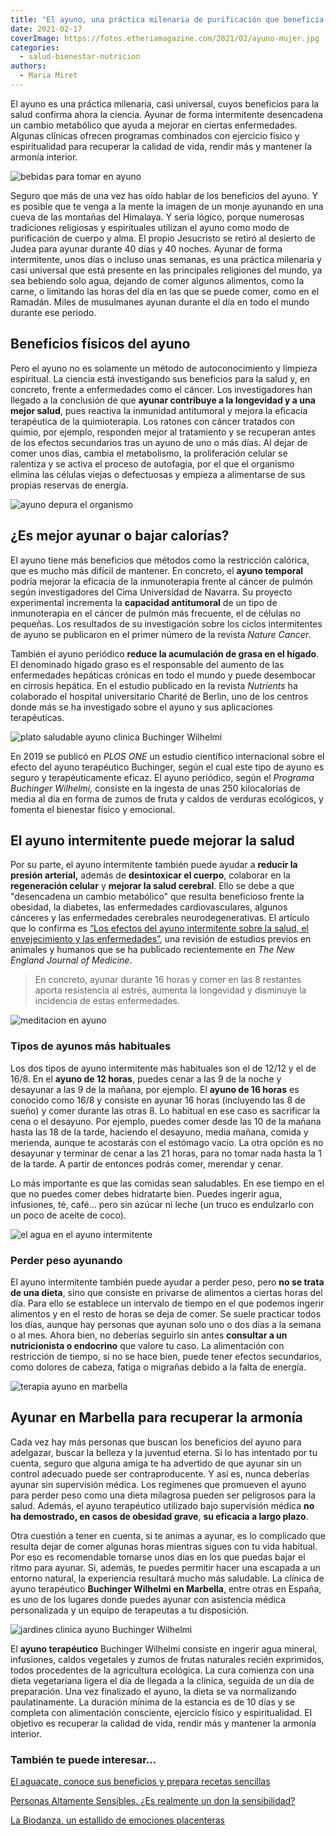 ```yaml
---
title: "El ayuno, una práctica milenaria de purificación que beneficia tu salud"
date: 2021-02-17
coverImage: https://fotos.etheriamagazine.com/2021/02/ayuno-mujer.jpg
categories: 
  - salud-bienestar-nutricion
authors: 
  - Maria Miret
---
```


El ayuno es una práctica milenaria, casi universal, cuyos beneficios para la salud 
confirma ahora la ciencia. Ayunar de forma intermitente desencadena un cambio metabólico 
que ayuda a mejorar en ciertas enfermedades. Algunas clínicas ofrecen programas 
combinados con ejercicio físico y espiritualidad para recuperar la calidad de vida, 
rendir más y mantener la armonía interior. 

![bebidas para tomar en ayuno](https://fotos.etheriamagazine.com/2021/02/ayuno-mujer.jpg "Durante el ayuno se puede tomar agua, té o café. ©Dominik Martin")

Seguro que más de una vez has oído hablar de los beneficios del ayuno. Y es posible que 
te venga a la mente la imagen de un monje ayunando en una cueva de las montañas del 
Himalaya. Y sería lógico, porque numerosas tradiciones religiosas y espirituales 
utilizan el ayuno como modo de purificación de cuerpo y alma. El propio Jesucristo se 
retiró al desierto de Judea para ayunar durante 40 días y 40 noches. Ayunar de forma 
intermitente, unos días o incluso unas semanas, es una práctica milenaria y casi 
universal que está presente en las principales religiones del mundo, ya sea bebiendo 
solo agua, dejando de comer algunos alimentos, como la carne, o limitando las horas del 
día en las que se puede comer, como en el Ramadán. Miles de musulmanes ayunan durante el 
día en todo el mundo durante ese periodo. 

## Beneficios físicos del ayuno

Pero el ayuno no es solamente un método de autoconocimiento y limpieza espiritual. La 
ciencia está investigando sus beneficios para la salud y, en concreto, frente a 
enfermedades como el cáncer. Los investigadores han llegado a la conclusión de que 
**ayunar contribuye a la longevidad y a una mejor salud**, pues reactiva la inmunidad 
antitumoral y mejora la eficacia terapéutica de la quimioterapia. Los ratones con cáncer 
tratados con quimio, por ejemplo, responden mejor al tratamiento y se recuperan antes de 
los efectos secundarios tras un ayuno de uno o más días. Al dejar de comer unos días, 
cambia el metabolismo, la proliferación celular se ralentiza y se activa el proceso de 
autofagia, por el que el organismo elimina las células viejas o defectuosas y empieza a 
alimentarse de sus propias reservas de energía. 

![ayuno depura el organismo](https://fotos.etheriamagazine.com/2021/02/ayuno-en-cancer.jpg "El ayuno depura el organismo. © Xiang Gao")

## ¿Es mejor ayunar o bajar calorías?

El ayuno tiene más beneficios que métodos como la restricción calórica, que es mucho más 
difícil de mantener. En concreto, el **ayuno temporal** podría mejorar la eficacia de la 
inmunoterapia frente al cáncer de pulmón según investigadores del Cima Universidad de 
Navarra. Su proyecto experimental incrementa la **capacidad antitumoral** de un tipo de 
inmunoterapia en el cáncer de pulmón más frecuente, el de células no pequeñas. Los 
resultados de su investigación sobre los ciclos intermitentes de ayuno se publicaron en 
el primer número de la revista _Nature Cancer_. 

También el ayuno periódico **reduce la acumulación de grasa en el hígado**. El 
denominado hígado graso es el responsable del aumento de las enfermedades hepáticas 
crónicas en todo el mundo y puede desembocar en cirrosis hepática. En el estudio 
publicado en la revista _Nutrients_ ha colaborado el hospital universitario Charité de 
Berlin, uno de los centros donde más se ha investigado sobre el ayuno y sus aplicaciones 
terapéuticas. 

![plato saludable ayuno clinica Buchinger Wilhelmi](https://fotos.etheriamagazine.com/2021/02/ayuno-nutricion-buchinger.jpg "Uno de los platos saludables de la © clínica Buchinger Wilhelmi.")

En 2019 se publicó en _PLOS ONE_ un estudio científico internacional sobre el efecto del 
ayuno terapéutico Buchinger, según el cual este tipo de ayuno es seguro y 
terapéuticamente eficaz. El ayuno periódico, según el _Programa Buchinger Wilhelmi,_ 
consiste en la ingesta de unas 250 kilocalorías de media al día en forma de zumos de 
fruta y caldos de verduras ecológicos, y fomenta el bienestar físico y emocional. 

## El ayuno intermitente puede mejorar la salud

Por su parte, el ayuno intermitente también puede ayudar a **reducir la presión 
arterial,** además de **desintoxicar el cuerpo**, colaborar en la **regeneración 
celular** y **mejorar la salud cerebral**. Ello se debe a que "desencadena un cambio 
metabólico" que resulta beneficioso frente la obesidad, la diabetes, las enfermedades 
cardiovasculares, algunos cánceres y las enfermedades cerebrales neurodegenerativas. El 
artículo que lo confirma es [“Los efectos del ayuno intermitente sobre la salud, el 
envejecimiento y las 
enfermedades”](https://www.nejm.org/doi/full/10.1056/nejmra1905136), una revisión de 
estudios previos en animales y humanos que se ha publicado recientemente en _The New 
England Journal of Medicine_. 

> En concreto, ayunar durante 16 horas y comer en las 8 restantes aporta resistencia al 
> estrés, aumenta la longevidad y disminuye la incidencia de estas enfermedades. 

![meditacion en ayuno](https://fotos.etheriamagazine.com/2021/02/ayuno-meditacion.jpg "Es conveniente combinar el ayuno con una alimentación saludable y actividad deportiva. © Benjamin Child")

### Tipos de ayunos más habituales

Los dos tipos de ayuno intermitente más habituales son el de 12/12 y el de 16/8. En el 
**ayuno de 12 horas**, puedes cenar a las 9 de la noche y desayunar a las 9 de la 
mañana, por ejemplo. El **ayuno de 16 horas** es conocido como 16/8 y consiste en ayunar 
16 horas (incluyendo las 8 de sueño) y comer durante las otras 8. Lo habitual en ese 
caso es sacrificar la cena o el desayuno. Por ejemplo, puedes comer desde las 10 de la 
mañana hasta las 18 de la tarde, haciendo el desayuno, media mañana, comida y merienda, 
aunque te acostarás con el estómago vacío. La otra opción es no desayunar y terminar de 
cenar a las 21 horas, para no tomar nada hasta la 1 de la tarde. A partir de entonces 
podrás comer, merendar y cenar. 

Lo más importante es que las comidas sean saludables. En ese tiempo en el que no puedes 
comer debes hidratarte bien. Puedes ingerir agua, infusiones, té, café... pero sin 
azúcar ni leche (un truco es endulzarlo con un poco de aceite de coco). 

![el agua en el ayuno intermitente](https://fotos.etheriamagazine.com/2021/02/ayuno-con-agua.jpg "El ayuno no es una dieta, es dejar de comer durante algunas horas. © Daniele Levis Pelusi")

### Perder peso ayunando

El ayuno intermitente también puede ayudar a perder peso, pero **no se trata de una 
dieta**, sino que consiste en privarse de alimentos a ciertas horas del día. Para ello 
se establece un intervalo de tiempo en el que podemos ingerir alimentos y en el resto de 
horas se deja de comer. Se suele practicar todos los días, aunque hay personas que 
ayunan solo uno o dos días a la semana o al mes. Ahora bien, no deberías seguirlo sin 
antes **consultar a un nutricionista o endocrino** que valore tu caso. La alimentación 
con restricción de tiempo, si no se hace bien, puede tener efectos secundarios, como 
dolores de cabeza, fatiga o migrañas debido a la falta de energía. 

![terapia ayuno en marbella](https://fotos.etheriamagazine.com/2021/02/clinica-marbella-ayuno-buchinger.jpg "En la clínica (©) Buchinger Wilhelmi se puede hacer ayuno terapéutico.")

## Ayunar en Marbella para recuperar la armonía

Cada vez hay más personas que buscan los beneficios del ayuno para adelgazar, buscar la 
belleza y la juventud eterna. Si lo has intentado por tu cuenta, seguro que alguna amiga 
te ha advertido de que ayunar sin un control adecuado puede ser contraproducente. Y así 
es, nunca deberías ayunar sin supervisión médica. Los regímenes que promueven el ayuno 
para perder peso como una dieta milagrosa pueden ser peligrosos para la salud. Además, 
el ayuno terapéutico utilizado bajo supervisión médica **no ha demostrado, en casos de 
obesidad grave**, **su eficacia a largo plazo**. 

Otra cuestión a tener en cuenta, si te animas a ayunar, es lo complicado que resulta 
dejar de comer algunas horas mientras sigues con tu vida habitual. Por eso es 
recomendable tomarse unos días en los que puedas bajar el ritmo para ayunar. Si, además, 
te puedes permitir hacer una escapada a un entorno natural, la experiencia resultará 
mucho más saludable. La clínica de ayuno terapéutico **Buchinger Wilhelmi** **en 
Marbella**, entre otras en España, es uno de los lugares donde puedes ayunar con 
asistencia médica personalizada y un equipo de terapeutas a tu disposición. 

![jardines clinica ayuno Buchinger Wilhelmi](https://fotos.etheriamagazine.com/2021/02/Ayuno-buchinger.jpg "Jardines de la (©) clínica Buchinger Wilhelmi.")

El **ayuno terapéutico** Buchinger Wilhelmi consiste en ingerir agua mineral, 
infusiones, caldos vegetales y zumos de frutas naturales recién exprimidos, todos 
procedentes de la agricultura ecológica. La cura comienza con una dieta vegetariana 
ligera el día de llegada a la clínica, seguida de un día de preparación. Una vez 
finalizado el ayuno, la dieta se va normalizando paulatinamente. La duración mínima de 
la estancia es de 10 días y se completa con alimentación consciente, ejercicio físico y 
espiritualidad. El objetivo es recuperar la calidad de vida, rendir más y mantener la 
armonía interior. 

### También te puede interesar...

[El aguacate, conoce sus beneficios y prepara recetas 
sencillas](https://etheriamagazine.com/2021/01/26/aguacate-beneficios-y-recetas-bajas-en-calorias/) 

[Personas Altamente Sensibles. ¿Es realmente un don la 
sensibilidad?](https://etheriamagazine.com/2020/11/25/personas-altamente-sensibles-es-realmente-un-don-la-sensibilidad/) 

[La Biodanza, un estallido de emociones 
placenteras](https://etheriamagazine.com/2020/12/02/que-es-la-biodanza-y-que-beneficios-tiene/)
